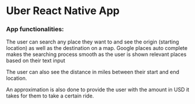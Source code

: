 # Uber React Native App

### App functionalities:
The user can search any place they want to and see the origin (starting location) as well as the destination on a map. 
Google places auto complete makes the searching process smooth as the user is shown relevant places based on their text input

The user can also see the distance in miles between their start and end location.

An approximation is also done to provide the user with the amount in USD it takes for them to take a certain ride.
